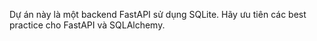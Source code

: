 <!-- Use this file to provide workspace-specific custom instructions to Copilot. For more details, visit https://code.visualstudio.com/docs/copilot/copilot-customization#_use-a-githubcopilotinstructionsmd-file -->

Dự án này là một backend FastAPI sử dụng SQLite. Hãy ưu tiên các best practice cho FastAPI và SQLAlchemy.
